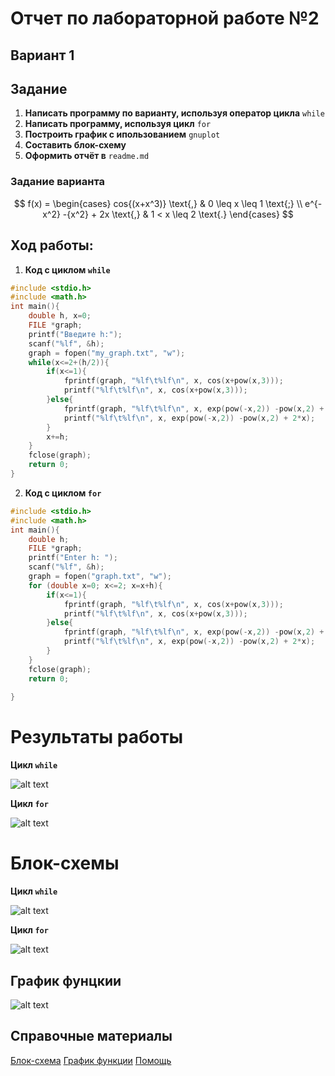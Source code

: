 # Отчет по лабораторной работе №2
## Вариант 1
## Задание 
1. **Написать программу по варианту, используя оператор цикла** `while`
2. **Написать программу, используя цикл** `for`
3. **Построить график с ипользованием** `gnuplot`
4. **Составить блок-схему**
5. **Оформить отчёт в** `readme.md`
### Задание варианта 
$$
f(x) =
  \begin{cases}
    cos{(x+x^3)} \text{,}       & 0 \leq x \leq 1 \text{;} \\
    e^{-x^2} -{x^2} + 2x \text{,} & 1 < x \leq 2 \text{.}
  \end{cases}
$$
## Ход работы:
1. **Код с циклом `while`**
```c
#include <stdio.h>
#include <math.h>
int main(){
    double h, x=0;
    FILE *graph;
    printf("Введите h:");
    scanf("%lf", &h);
    graph = fopen("my_graph.txt", "w");
    while(x<=2+(h/2)){
        if(x<=1){
            fprintf(graph, "%lf\t%lf\n", x, cos(x+pow(x,3)));
            printf("%lf\t%lf\n", x, cos(x+pow(x,3)));
        }else{
            fprintf(graph, "%lf\t%lf\n", x, exp(pow(-x,2)) -pow(x,2) + 2*x);
            printf("%lf\t%lf\n", x, exp(pow(-x,2)) -pow(x,2) + 2*x);
        }
        x+=h;
    }
    fclose(graph);
    return 0;
}  
```
2. **Код с циклом `for`**
```c
#include <stdio.h>
#include <math.h>
int main(){
    double h;
    FILE *graph;
    printf("Enter h: ");
    scanf("%lf", &h);
    graph = fopen("graph.txt", "w");
    for (double x=0; x<=2; x=x+h){
        if(x<=1){
            fprintf(graph, "%lf\t%lf\n", x, cos(x+pow(x,3)));
            printf("%lf\t%lf\n", x, cos(x+pow(x,3)));
        }else{
            fprintf(graph, "%lf\t%lf\n", x, exp(pow(-x,2)) -pow(x,2) + 2*x);
            printf("%lf\t%lf\n", x, exp(pow(-x,2)) -pow(x,2) + 2*x);
        }
    }
    fclose(graph);
    return 0;
        
}
```

# Результаты работы
**Цикл `while`**

![alt text](pics/reswhile-1.png)

**Цикл `for`**

![alt text](pics/resfor-1.png)

# Блок-схемы
**Цикл `while`**

![alt text](pics/diagramW.png)

**Цикл `for`**

![alt text](pics/diagramF.png)

## График фунцкии

![alt text](pics/diagramm.png)

## Справочные материалы
[Блок-схема](https://programforyou.ru/block-diagram-redactor)
[График функции](https://www.cyberforum.ru/attachments/460666d1417376612)
[Помощь](https://studassistent.ru/c/vyvesti-tablicu-znacheniy-funkcii-c-si)
